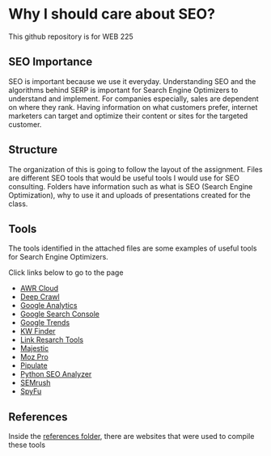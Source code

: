 # Why I should care about SEO?
This github repository is for WEB 225

## SEO Importance

SEO is important because we use it everyday. Understanding SEO and the algorithms behind SERP is important for Search Engine Optimizers to understand and implement. For companies especially, sales are dependent on where they rank. Having information on what customers prefer, internet marketers can target and optimize their content or sites for the targeted customer. 

## Structure

The organization of this is going to follow the layout of the assignment. Files are different SEO tools that would be useful tools I would use for SEO consulting. Folders have information such as what is SEO (Search Engine Optimization), why to use it and uploads of presentations created for the class.

## Tools
The tools identified in the attached files are some examples of useful tools for Search Engine Optimizers. 

Click links below to go to the page

- [AWR Cloud](https://github.com/AC-BA/Why-I-should-care-about-SEO-/blob/main/AWR%20Cloud.md)
- [Deep Crawl](https://github.com/AC-BA/Why-I-should-care-about-SEO-/blob/main/DeepCrawl.md)
- [Google Analytics](https://github.com/AC-BA/Why-I-should-care-about-SEO-/blob/main/Google%20Analytics.md)
- [Google Search Console](https://github.com/AC-BA/Why-I-should-care-about-SEO-/blob/main/Google%20Search%20Console.md)
- [Google Trends](https://github.com/AC-BA/Why-I-should-care-about-SEO-/blob/main/Google%20Trends.md)
- [KW Finder](https://github.com/AC-BA/Why-I-should-care-about-SEO-/blob/main/KWFinder.md)
- [Link Resarch Tools](https://github.com/AC-BA/Why-I-should-care-about-SEO-/blob/main/LinkResearchTools.md)
- [Majestic](https://github.com/AC-BA/Why-I-should-care-about-SEO-/blob/main/Majestic.md)
- [Moz Pro](https://github.com/AC-BA/Why-I-should-care-about-SEO-/blob/main/Moz%20Pro.md)
- [Pipulate](https://github.com/AC-BA/Why-I-should-care-about-SEO-/blob/main/Pipulate.md)
- [Python SEO Analyzer](https://github.com/AC-BA/Why-I-should-care-about-SEO-/blob/main/Python%20SEO%20Analyzer.md)
- [SEMrush](https://github.com/AC-BA/Why-I-should-care-about-SEO-/blob/main/SEMrush.md)
- [SpyFu](https://github.com/AC-BA/Why-I-should-care-about-SEO-/blob/main/SpyFu.md)

## References
Inside the [references folder](https://github.com/AC-BA/Why-I-should-care-about-SEO-/tree/main/References), there are websites that were used to compile these tools
